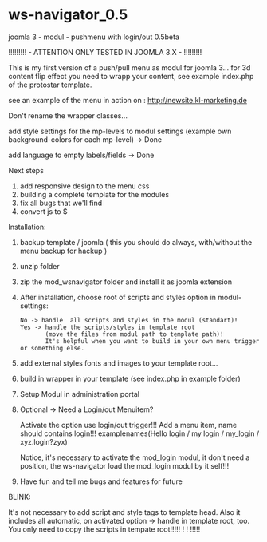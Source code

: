 # ws-navigator_0.5
joomla 3 - modul - pushmenu with login/out 0.5beta

!!!!!!!!! - ATTENTION ONLY TESTED IN JOOMLA 3.X - !!!!!!!!!

This is my first version of a push/pull menu as modul for joomla 3...
for 3d content flip effect you need to wrapp your content, see example index.php of the protostar template.

see an example of the menu in action on : http://newsite.kl-marketing.de

Don't rename the wrapper classes...

add style settings for the mp-levels to modul settings (example own background-colors for each mp-level) -> Done

add language to empty labels/fields -> Done

Next steps
  1. add responsive design to the menu css
  2. building a complete template for the modules
  3. fix all bugs that we'll find
  4. convert js to $

Installation:
  1. backup template / joomla ( this you should do always, with/without the menu backup for hackup )
  2. unzip folder
  3. zip the mod_wsnavigator folder and install it as joomla extension
  4. After installation, choose root of scripts and styles option in modul-settings:

         No -> handle  all scripts and styles in the modul (standart)!
         Yes -> handle the scripts/styles in template root
                (move the files from modul path to template path)!
                It's helpful when you want to build in your own menu trigger or something else.

  5. add external styles fonts and images to your template root...
  6. build in wrapper in your template (see index.php in example folder)
  7. Setup Modul in administration portal
  8. Optional -> Need a Login/out Menuitem?

        Activate the option use login/out trigger!!!
        Add a menu item, name should contains login!!!
        examplenames(Hello login / my login / my_login / xyz.login?zyx)

        Notice, it's necessary to activate the mod_login modul, it don't need a position,
        the ws-navigator load the mod_login modul by it self!!!

  9. Have fun and tell me bugs and features for future


BLINK:

  It's not necessary to add script and style tags to template head. Also it includes all automatic,
  on activated option -> handle in template root, too.
  You only need to copy the scripts in tempate root!!!!! ! ! !!!!!

